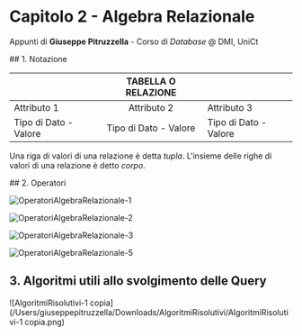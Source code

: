 # Capitolo 2 - Algebra Relazionale

Appunti di **Giuseppe Pitruzzella** - Corso di *Database* @ DMI, UniCt



## 1. Notazione



|                       |  TABELLA O RELAZIONE  |                       |
| --------------------- | :-------------------: | --------------------- |
| Attributo 1           |      Attributo 2      | Attributo 3           |
| Tipo di Dato - Valore | Tipo di Dato - Valore | Tipo di Dato - Valore |

Una riga di valori di una relazione è detta *tupla*. L'insieme delle righe di valori di una relazione è detto *corpo*.



## 2. Operatori



![OperatoriAlgebraRelazionale-1](/Users/giuseppepitruzzella/Downloads/OperatoriAlgebraRelazionale/OperatoriAlgebraRelazionale-1.png)

![OperatoriAlgebraRelazionale-2](/Users/giuseppepitruzzella/Downloads/OperatoriAlgebraRelazionale/OperatoriAlgebraRelazionale-2.png)

![OperatoriAlgebraRelazionale-3](/Users/giuseppepitruzzella/Downloads/OperatoriAlgebraRelazionale/OperatoriAlgebraRelazionale-3.png)

![OperatoriAlgebraRelazionale-5](/Users/giuseppepitruzzella/Downloads/OperatoriAlgebraRelazionale/OperatoriAlgebraRelazionale-5.png)





## 3. Algoritmi utili allo svolgimento delle Query



![AlgoritmiRisolutivi-1 copia](/Users/giuseppepitruzzella/Downloads/AlgoritmiRisolutivi/AlgoritmiRisolutivi-1 copia.png)

